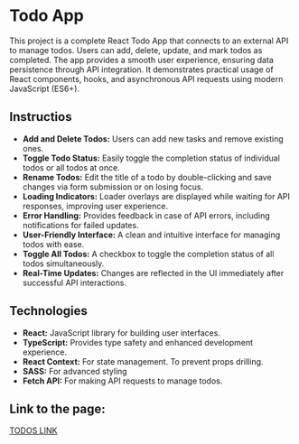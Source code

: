 # Todo App

This project is a complete React Todo App that connects to an external API to manage todos. Users can add, delete, update, and mark todos as completed. The app provides a smooth user experience, ensuring data persistence through API integration. It demonstrates practical usage of React components, hooks, and asynchronous API requests using modern JavaScript (ES6+).

## Instructios

- **Add and Delete Todos:** Users can add new tasks and remove existing ones.
- **Toggle Todo Status:** Easily toggle the completion status of individual todos or all todos at once.
- **Rename Todos:** Edit the title of a todo by double-clicking and save changes via form submission or on losing focus.
- **Loading Indicators:** Loader overlays are displayed while waiting for API responses, improving user experience.
- **Error Handling:** Provides feedback in case of API errors, including notifications for failed updates.
- **User-Friendly Interface:** A clean and intuitive interface for managing todos with ease.
- **Toggle All Todos:** A checkbox to toggle the completion status of all todos simultaneously.
- **Real-Time Updates:** Changes are reflected in the UI immediately after successful API interactions.

## Technologies

- **React:** JavaScript library for building user interfaces.
- **TypeScript:** Provides type safety and enhanced development experience.
- **React Context:** For state management. To prevent props drilling.
- **SASS:** For advanced styling
- **Fetch API:** For making API requests to manage todos.

## Link to the page:

[TODOS LINK](https://AndreaTkachuk.github.io/Todos/)
